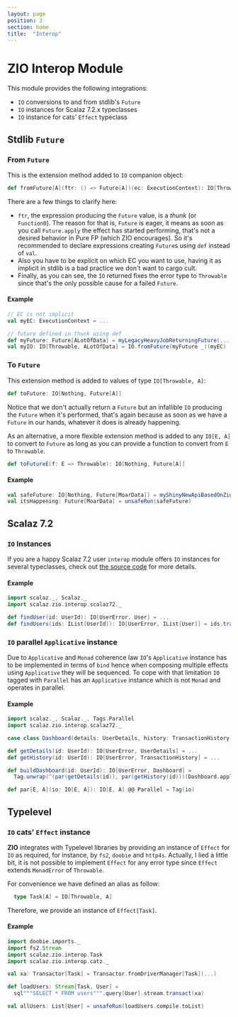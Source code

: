 ```yaml
---
layout: page
position: 3
section: home
title:  "Interop"
---
```


# ZIO Interop Module

This module provides the following integrations:

- `IO` conversions to and from stdlib's `Future`
- `IO` instances for Scalaz 7.2.x typeclasses
- `IO` instance for cats' `Effect` typeclass

## Stdlib `Future`

### From `Future`

This is the extension method added to `IO` companion object:

```scala
def fromFuture[A](ftr: () => Future[A])(ec: ExecutionContext): IO[Throwable, A] =
```

There are a few things to clarify here:

- `ftr`, the expression producing the `Future` value, is a *thunk* (or `Function0`). The reason for that is, `Future` is eager, it means as soon as you call `Future.apply` the effect has started performing, that's not a desired behavior in Pure FP (which ZIO encourages). So it's recommended to declare expressions creating `Future`s using `def` instead of `val`.
- Also you have to be explicit on which EC you want to use, having it as implicit in stdlib is a bad practice we don't want to cargo cult.
- Finally, as you can see, the `IO` returned fixes the error type to `Throwable` since that's the only possible cause for a failed `Future`.

#### Example

```scala
// EC is not implicit
val myEC: ExecutionContext = ...

// future defined in thunk using def
def myFuture: Future[ALotOfData] = myLegacyHeavyJobReturningFuture(...)
val myIO: IO[Throwable, ALotOfData] = IO.fromFuture(myFuture _)(myEC)
```

### To `Future`

This extension method is added to values of type `IO[Throwable, A]`:

```scala
def toFuture: IO[Nothing, Future[A]]
```

Notice that we don't actually return a `Future` but an infallible `IO` producing the `Future` when it's performed, that's again because as soon as we have a `Future` in our hands, whatever it does is already happening.

As an alternative, a more flexible extension method is added to any `IO[E, A]` to convert to `Future` as long as you can provide a function to convert from `E` to `Throwable`.

```scala
def toFutureE(f: E => Throwable): IO[Nothing, Future[A]]
```

#### Example

```scala
val safeFuture: IO[Nothing, Future[MoarData]] = myShinyNewApiBasedOnZio(...).toFuture(MyError.toThrowable)
val itsHappening: Future[MoarData] = unsafeRun(safeFuture)
```

## Scalaz 7.2

### `IO` Instances

If you are a happy Scalaz 7.2 user `interop` module offers `IO` instances for several typeclasses, check out [the source code](shared/src/main/scala/scalaz/zio/interop/scalaz72.scala) for more details.

#### Example

```scala
import scalaz._, Scalaz._
import scalaz.zio.interop.scalaz72._

def findUser(id: UserId): IO[UserError, User] = ...
def findUsers(ids: IList[UserId]): IO[UserError, IList[User]] = ids.traverse(findUser)
```

### `IO` parallel `Applicative` instance

Due to `Applicative` and `Monad` coherence law `IO`'s `Applicative` instance has to be implemented in terms of `bind` hence when composing multiple effects using `Applicative` they will be sequenced. To cope with that limitation `IO` tagged with `Parallel` has an `Applicative` instance which is not `Monad` and operates in parallel.

#### Example

```scala
import scalaz._, Scalaz._, Tags.Parallel
import scalaz.zio.interop.scalaz72._

case class Dashboard(details: UserDetails, history: TransactionHistory)

def getDetails(id: UserId): IO[UserError, UserDetails] = ...
def getHistory(id: UserId): IO[UserError, TransactionHistory] = ...

def buildDashboard(id: UserId): IO[UserError, Dashboard] =
  Tag.unwrap(^(par(getDetails(id)), par(getHistory(id)))(Dashboard.apply))

def par[E, A](io: IO[E, A]): IO[E, A] @@ Parallel = Tag(io)
```

## Typelevel

### `IO` cats' `Effect` instance

**ZIO** integrates with Typelevel libraries by providing an instance of `Effect` for `IO` as required, for instance, by `fs2`, `doobie` and `http4s`. Actually, I lied a little bit, it is not possible to implement `Effect` for any error type since `Effect` extends `MonadError` of `Throwable`.

For convenience we have defined an alias as follow:

```scala
  type Task[A] = IO[Throwable, A]
```

Therefore, we provide an instance of `Effect[Task]`.

#### Example

```scala
import doobie.imports._
import fs2.Stream
import scalaz.zio.interop.Task
import scalaz.zio.interop.catz._

val xa: Transactor[Task] = Transactor.fromDriverManager[Task](...)

def loadUsers: Stream[Task, User] =
  sql"""SELECT * FROM users""".query[User].stream.transact(xa)

val allUsers: List[User] = unsafeRun(loadUsers.compile.toList)
```
